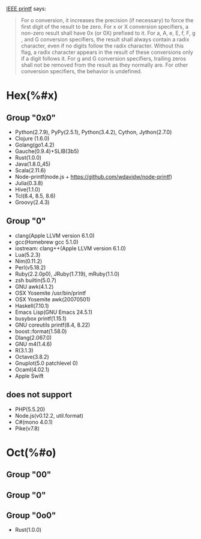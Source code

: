 [IEEE printf](http://pubs.opengroup.org/onlinepubs/9699919799/functions/printf.html) says:
> For o conversion, it increases the precision (if necessary) to force the first digit of the result to be zero. For x or X conversion specifiers, a non-zero result shall have 0x (or 0X) prefixed to it. For a, A, e, E, f, F, g , and G conversion specifiers, the result shall always contain a radix character, even if no digits follow the radix character. Without this flag, a radix character appears in the result of these conversions only if a digit follows it. For g and G conversion specifiers, trailing zeros shall not be removed from the result as they normally are. For other conversion specifiers, the behavior is undefined.

# Hex(%#x)

## Group "0x0"

- Python(2.7.9), PyPy(2.5.1), Python(3.4.2), Cython, Jython(2.7.0)
- Clojure (1.6.0)
- Golang(go1.4.2)
- Gauche(0.9.4)+SLIB(3b5)
- Rust(1.0.0)
- Java(1.8.0_45)
- Scala(2.11.6)
- Node-printf(node.js + https://github.com/wdavidw/node-printf)
- Julia(0.3.8)
- Hive(1.1.0)
- Tcl(8.4, 8.5, 8.6)
- Groovy(2.4.3)

## Group "0"

- clang(Apple LLVM version 6.1.0)
- gcc(Homebrew gcc 5.1.0)
- iostream: clang++(Apple LLVM version 6.1.0)
- Lua(5.2.3)
- Nim(0.11.2)
- Perl(v5.18.2)
- Ruby(2.2.0p0), JRuby(1.7.19), mRuby(1.1.0)
- zsh builtin(5.0.7)
- GNU awk(4.1.2)
- OSX Yosemite /usr/bin/printf
- OSX Yosemite awk(20070501)
- Haskell(7.10.1)
- Emacs Lisp(GNU Emacs 24.5.1)
- busybox printf(1.15.1)
- GNU coreutils printf(8.4, 8.22)
- boost::format(1.58.0)
- Dlang(2.067.0)
- GNU m4(1.4.6)
- R(3.1.3)
- Octave(3.8.2)
- Gnuplot(5.0 patchlevel 0)
- Ocaml(4.02.1)
- Apple Swift

## does not support

- PHP(5.5.20)
- Node.js(v0.12.2, util.format)
- C#(mono 4.0.1)
- Pike(v7.8)

# Oct(%#o)

## Group "00"

## Group "0"

## Group "0o0"

- Rust(1.0.0)
